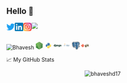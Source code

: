 ## Hello 👋
<a href="https://twitter.com/BhaveshDhake4">
  <img align="left" alt="Twitter" width="22px" src="https://github.com/bhaveshd17/bhaveshd17/blob/main/twitter.svg" />
</a>
<a href="https://www.linkedin.com/in/bhaveshd17">
  <img align="left" alt="LinkedIN" width="22px" src="https://github.com/bhaveshd17/bhaveshd17/blob/main/linkedin.svg" />
</a>
<a href="https://www.instagram.com/bhaveshd_17/">
  <img align="left" alt="Spotify" width="22px" src="https://github.com/bhaveshd17/bhaveshd17/blob/main/instagram.svg" />
</a>

![](https://visitor-badge.glitch.me/badge?page_id=bhaveshd17.bhaveshd17)

<br />
<img alt="Bhavesh" src="https://github.githubassets.com/images/modules/site/social-cards/github-social.png" width="100%" height="25% />



  
**Languages and Tools:**  

<code><img height="20" src="https://raw.githubusercontent.com/github/explore/80688e429a7d4ef2fca1e82350fe8e3517d3494d/topics/javascript/javascript.png"></code>
<code><img height="20" src="https://raw.githubusercontent.com/github/explore/80688e429a7d4ef2fca1e82350fe8e3517d3494d/topics/nodejs/nodejs.png"></code>
<code><img height="20" src="https://raw.githubusercontent.com/github/explore/80688e429a7d4ef2fca1e82350fe8e3517d3494d/topics/python/python.png"></code>
<code><img height="20" src="https://raw.githubusercontent.com/github/explore/80688e429a7d4ef2fca1e82350fe8e3517d3494d/topics/django/django.png"></code>
<code><img height="20" src="https://raw.githubusercontent.com/github/explore/80688e429a7d4ef2fca1e82350fe8e3517d3494d/topics/java/java.png"></code>
<code><img height="20" src="https://raw.githubusercontent.com/github/explore/80688e429a7d4ef2fca1e82350fe8e3517d3494d/topics/postgresql/postgresql.png"></code>
<code><img height="20" src="https://raw.githubusercontent.com/github/explore/80688e429a7d4ef2fca1e82350fe8e3517d3494d/topics/git/git.png"></code>


📈 My GitHub Stats

<p align="center"> <img src="https://github-readme-stats.vercel.app/api?username=bhaveshd17&show_icons=true&theme=gotham" alt="bhaveshd17" />

